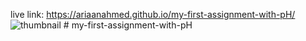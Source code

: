 live link: https://ariaanahmed.github.io/my-first-assignment-with-pH/
![thumbnail](https://user-images.githubusercontent.com/121677432/211087243-e2ed7ed8-cab6-418d-ac9b-ebfb83f3ac52.png)
﻿# my-first-assignment-with-pH
